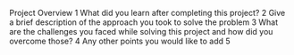 Project Overview
 1
What did you learn after completing this project?
 2
Give a brief description of the approach you took to solve the problem
 3
What are the challenges you faced while solving this project and how did you overcome those?
 4
Any other points you would like to add
 5
